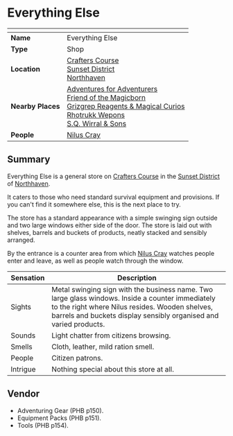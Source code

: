 # Everything Else

| []() | |
| --- | --- |
| **Name** | Everything Else |
| **Type** | Shop |
| **Location** | [Crafters Course](../../settlements/streets/crafters-course.md)<br>[Sunset District](../../settlements/districts/sunset-district.md)<br>[Northhaven](../../settlements/cities/northhaven.md) |
| **Nearby Places** | [Adventures for Adventurers](adventures-for-adventurers.md)<br>[Friend of the Magicborn](friend-of-the-magicborn.md)<br>[Grizgrep Reagents & Magical Curios](grizgrep-reagents-and-magical-curios.md)<br>[Rhotrukk Wepons](rhotrukk-wepons.md)<br>[S.Q. Wirral & Sons](sq-wirral-and-son.md) |
| **People** | [Nilus Cray](../../../characters/nilus-cray.md) |

## Summary

Everything Else is a general store on [Crafters Course](../../settlements/streets/crafters-course.md) in the [Sunset District](../../settlements/districts/sunset-district.md) of [Northhaven](../../settlements/cities/northhaven.md).

It caters to those who need standard survival equipment and provisions. If you can't find it somewhere else, this is the next place to try.

The store has a standard appearance with a simple swinging sign outside and two large windows either side of the door. The store is laid out with shelves, barrels and buckets of products, neatly stacked and sensibly arranged.

By the entrance is a counter area from which [Nilus Cray](../../../characters/nilus-cray.md) watches people enter and leave, as well as people watch through the window.

| Sensation | Description |
| ---- | --- |
| Sights | Metal swinging sign with the business name. Two large glass windows. Inside a counter immediately to the right where Nilus resides. Wooden shelves, barrels and buckets display sensibly organised and varied products. |
| Sounds | Light chatter from citizens browsing. |
| Smells | Cloth, leather, mild ration smell. |
| People | Citizen patrons. |
| Intrigue | Nothing special about this store at all. |

## Vendor

- Adventuring Gear (PHB p150).
- Equipment Packs (PHB p151).
- Tools (PHB p154).
